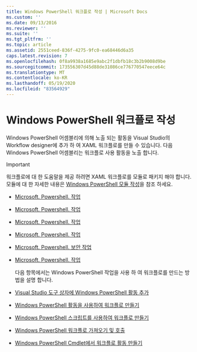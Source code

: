```yaml
---
title: Windows PowerShell 워크플로 작성 | Microsoft Docs
ms.custom: ''
ms.date: 09/13/2016
ms.reviewer: ''
ms.suite: ''
ms.tgt_pltfrm: ''
ms.topic: article
ms.assetid: 2551ceed-836f-4275-9fc0-ea68446d6a35
caps.latest.revision: 7
ms.openlocfilehash: 0f8a9938a1685e9abc2f1dbfb18c3b2b9008d9be
ms.sourcegitcommit: 173556307d45d88de31086ce776770547eece64c
ms.translationtype: MT
ms.contentlocale: ko-KR
ms.lasthandoff: 05/19/2020
ms.locfileid: "83564929"
---
```

# <a name="writing-a-windows-powershell-workflow"></a>Windows PowerShell 워크플로 작성

Windows PowerShell 어셈블리에 의해 노출 되는 활동을 Visual Studio의 Workflow designer에 추가 하 여 XAML 워크플로를 만들 수 있습니다. 다음 Windows PowerShell 어셈블리는 워크플로 사용 활동을 노출 합니다.

> [!IMPORTANT]
> 워크플로에 대 한 도움말을 제공 하려면 XAML 워크플로를 모듈로 패키지 해야 합니다. 모듈에 대 한 자세한 내용은 [Windows PowerShell 모듈 작성](../module/writing-a-windows-powershell-module.md)을 참조 하세요.

- [Microsoft. Powershell. 작업](/dotnet/api/Microsoft.PowerShell.Activities)

- [Microsoft. Powershell. 작업](/dotnet/api/Microsoft.PowerShell.Core.Activities)

- [Microsoft. Powershell. 작업](/dotnet/api/Microsoft.PowerShell.Diagnostics.Activities)

- [Microsoft. Powershell. 작업](/dotnet/api/Microsoft.PowerShell.Management.Activities)

- [Microsoft. Powershell. 보안 작업](/dotnet/api/Microsoft.PowerShell.Security.Activities)

- [Microsoft. Powershell. 작업](/dotnet/api/Microsoft.PowerShell.Utility.Activities)

  다음 항목에서는 Windows PowerShell 작업을 사용 하 여 워크플로를 만드는 방법을 설명 합니다.

- [Visual Studio 도구 상자에 Windows PowerShell 활동 추가](./adding-windows-powershell-activities-to-the-visual-studio-toolbox.md)

- [Windows PowerShell 활동을 사용하여 워크플로 만들기](./creating-a-workflow-with-windows-powershell-activities.md)

- [Windows PowerShell 스크립트를 사용하여 워크플로 만들기](./creating-a-workflow-by-using-a-windows-powershell-script.md)

- [Windows PowerShell 워크플로 가져오기 및 호출](./importing-and-invoking-a-windows-powershell-workflow.md)

- [Windows PowerShell Cmdlet에서 워크플로 활동 만들기](./creating-a-workflow-activity-from-a-windows-powershell-cmdlet.md)
